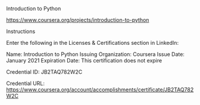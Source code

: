 Introduction to Python

https://www.coursera.org/projects/introduction-to-python

Instructions

Enter the following in the Licenses & Certifications section in LinkedIn:

Name:
Introduction to Python
Issuing Organization:
Coursera
Issue Date:
January 2021
Expiration Date:
This certification does not expire

Credential ID:
JB2TAQ782W2C

Credential URL:
https://www.coursera.org/account/accomplishments/certificate/JB2TAQ782W2C
